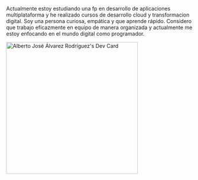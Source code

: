 Actualmente estoy estudiando una fp en desarrollo de aplicaciones multiplataforma y he realizado  cursos de desarrollo cloud y transformacion digital.
Soy una persona curiosa, empática y que aprende rápido. Considero que trabajo eficazmente en equipo de manera organizada y actualmente me estoy enfocando en el mundo digital como programador.


<a href="https://app.daily.dev/albertojoslvarezrodrguez"><img src="https://api.daily.dev/devcards/v2/aEVfZdqtRbyM1l48qqKzm.png?type=default&r=sxu" width="356" alt="Alberto José Álvarez Rodríguez's Dev Card"/></a>

<!--
**ajar31/ajar31** is a ✨ _special_ ✨ repository because its `README.md` (this file) appears on your GitHub profile.

Here are some ideas to get you started:

- 🔭 I’m currently working on ...
- 🌱 I’m currently learning ...
- 👯 I’m looking to collaborate on ...
- 🤔 I’m looking for help with ...
- 💬 Ask me about ...
- 📫 How to reach me: ...
- 😄 Pronouns: ...
- ⚡ Fun fact: ...
-->
